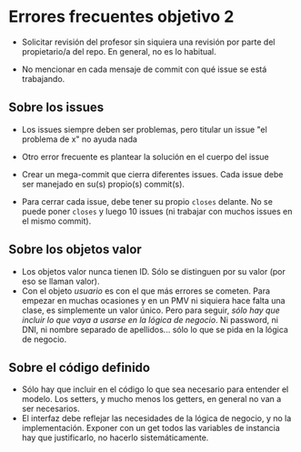 # Errores frecuentes objetivo 2

* Solicitar revisión del profesor sin siquiera una revisión por parte del
  propietario/a del repo. En general, no es lo habitual.

* No mencionar en cada mensaje de commit con qué issue se está trabajando.


## Sobre los issues

* Los issues siempre deben ser problemas, pero titular un issue "el problema de
  x" no ayuda nada

* Otro error frecuente es plantear la solución en el cuerpo del issue
* Crear un mega-commit que cierra diferentes issues. Cada issue debe ser
  manejado en su(s) propio(s) commit(s).
* Para cerrar cada issue, debe tener su propio `closes` delante. No se puede
  poner `closes` y luego 10 issues (ni trabajar con muchos issues en el mismo
  commit).

## Sobre los objetos valor

* Los objetos valor nunca tienen ID. Sólo se distinguen por su valor (por eso se
  llaman valor).
* Con el objeto *usuario* es con el que más errores se cometen. Para empezar en
  muchas ocasiones y en un PMV ni siquiera hace falta una clase, es simplemente
  un valor único. Pero para seguir, *sólo hay que incluir lo que vaya a usarse
  en la lógica de negocio*. Ni password, ni DNI, ni nombre separado de
  apellidos... sólo lo que se pida en la lógica de negocio.

## Sobre el código definido

* Sólo hay que incluir en el código lo que sea necesario para entender el
  modelo. Los setters, y mucho menos los getters, en general no van a ser
  necesarios.
* El interfaz debe reflejar las necesidades de la lógica de negocio, y no la
  implementación. Exponer con un get todos las variables de instancia hay que
  justificarlo, no hacerlo sistemáticamente.
